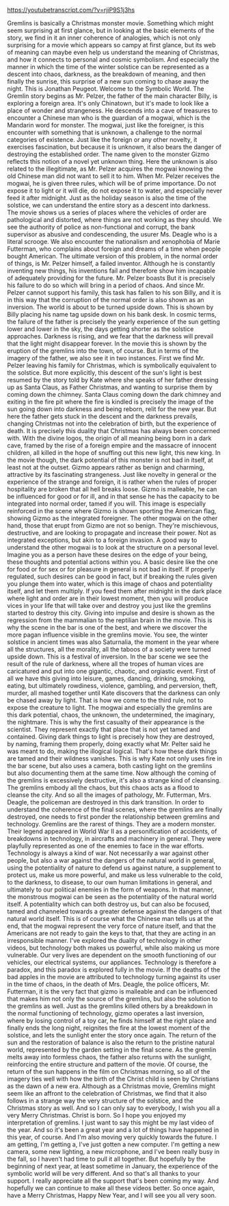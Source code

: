 https://youtubetranscript.com/?v=rjiP9S1j3hs

 Gremlins is basically a Christmas monster movie. Something which might seem surprising at first glance, but in looking at the basic elements of the story, we find in it an inner coherence of analogies, which is not only surprising for a movie which appears so campy at first glance, but its web of meaning can maybe even help us understand the meaning of Christmas, and how it connects to personal and cosmic symbolism. And especially the manner in which the time of the winter solstice can be represented as a descent into chaos, darkness, as the breakdown of meaning, and then finally the sunrise, this surprise of a new sun coming to chase away the night. This is Jonathan Peugeot. Welcome to the Symbolic World. The Gremlin story begins as Mr. Pelzer, the father of the main character Billy, is exploring a foreign area. It's only Chinatown, but it's made to look like a place of wonder and strangeness. He descends into a cave of treasures to encounter a Chinese man who is the guardian of a mogwai, which is the Mandarin word for monster. The mogwai, just like the foreigner, is this encounter with something that is unknown, a challenge to the normal categories of existence. Just like the foreign or any other novelty, it exercises fascination, but because it is unknown, it also bears the danger of destroying the established order. The name given to the monster Gizmo reflects this notion of a novel yet unknown thing. Here the unknown is also related to the illegitimate, as Mr. Pelzer acquires the mogwai knowing the old Chinese man did not want to sell it to him. When Mr. Pelzer receives the mogwai, he is given three rules, which will be of prime importance. Do not expose it to light or it will die, do not expose it to water, and especially never feed it after midnight. Just as the holiday season is also the time of the solstice, we can understand the entire story as a descent into darkness. The movie shows us a series of places where the vehicles of order are pathological and distorted, where things are not working as they should. We see the authority of police as non-functional and corrupt, the bank supervisor as abusive and condescending, the usurer Ms. Deagle who is a literal scrooge. We also encounter the nationalism and xenophobia of Marie Futterman, who complains about foreign and dreams of a time when people bought American. The ultimate version of this problem, in the normal order of things, is Mr. Pelzer himself, a failed inventor. Although he is constantly inventing new things, his inventions fail and therefore show him incapable of adequately providing for the future. Mr. Pelzer boasts But it is precisely his failure to do so which will bring in a period of chaos. And since Mr. Pelzer cannot support his family, this task has fallen to his son Billy, and it is in this way that the corruption of the normal order is also shown as an inversion. The world is about to be turned upside down. This is shown by Billy placing his name tag upside down on his bank desk. In cosmic terms, the failure of the father is precisely the yearly experience of the sun getting lower and lower in the sky, the days getting shorter as the solstice approaches. Darkness is rising, and we fear that the darkness will prevail that the light might disappear forever. In the movie this is shown by the eruption of the gremlins into the town, of course. But in terms of the imagery of the father, we also see it in two instances. First we find Mr. Pelzer leaving his family for Christmas, which is symbolically equivalent to the solstice. But more explicitly, this descent of the sun's light is best resumed by the story told by Kate where she speaks of her father dressing up as Santa Claus, as Father Christmas, and wanting to surprise them by coming down the chimney. Santa Claus coming down the dark chimney and exiting in the fire pit where the fire is kindled is precisely the image of the sun going down into darkness and being reborn, relit for the new year. But here the father gets stuck in the descent and the darkness prevails, changing Christmas not into the celebration of birth, but the experience of death. It is precisely this duality that Christmas has always been concerned with. With the divine logos, the origin of all meaning being born in a dark cave, framed by the rise of a foreign empire and the massacre of innocent children, all killed in the hope of snuffing out this new light, this new king. In the movie though, the dark potential of this monster is not bad in itself, at least not at the outset. Gizmo appears rather as benign and charming, attractive by its fascinating strangeness. Just like novelty in general or the experience of the strange and foreign, it is rather when the rules of proper hospitality are broken that all hell breaks loose. Gizmo is malleable, he can be influenced for good or for ill, and in that sense he has the capacity to be integrated into normal order, tamed if you will. This image is especially reinforced in the scene where Gizmo is shown sporting the American flag, showing Gizmo as the integrated foreigner. The other mogwai on the other hand, those that erupt from Gizmo are not so benign. They're mischievous, destructive, and are looking to propagate and increase their power. Not as integrated exceptions, but akin to a foreign invasion. A good way to understand the other mogwai is to look at the structure on a personal level. Imagine you as a person have these desires on the edge of your being, these thoughts and potential actions within you. A basic desire like the one for food or for sex or for pleasure in general is not bad in itself. If properly regulated, such desires can be good in fact, but if breaking the rules given you plunge them into water, which is this image of chaos and potentiality itself, and let them multiply. If you feed them after midnight in the dark place where light and order are in their lowest moment, then you will produce vices in your life that will take over and destroy you just like the gremlins started to destroy this city. Giving into impulse and desire is shown as the regression from the mammalian to the reptilian brain in the movie. This is why the scene in the bar is one of the best, and where we discover the more pagan influence visible in the gremlins movie. You see, the winter solstice in ancient times was also Saturnalia, the moment in the year where all the structures, all the morality, all the taboos of a society were turned upside down. This is a festival of inversion. In the bar scene we see the result of the rule of darkness, where all the tropes of human vices are caricatured and put into one gigantic, chaotic, and orgiastic event. First of all we have this giving into leisure, games, dancing, drinking, smoking, eating, but ultimately rowdiness, violence, gambling, and perversion, theft, murder, all mashed together until Kate discovers that the darkness can only be chased away by light. That is how we come to the third rule, not to expose the creature to light. The mogwai and especially the gremlins are this dark potential, chaos, the unknown, the undetermined, the imaginary, the nightmare. This is why the first casualty of their appearance is the scientist. They represent exactly that place that is not yet tamed and contained. Giving dark things to light is precisely how they are destroyed, by naming, framing them properly, doing exactly what Mr. Pelter said he was meant to do, making the illogical logical. That's how these dark things are tamed and their wildness vanishes. This is why Kate not only uses fire in the bar scene, but also uses a camera, both casting light on the gremlins but also documenting them at the same time. Now although the coming of the gremlins is excessively destructive, it's also a strange kind of cleansing. The gremlins embody all the chaos, but this chaos acts as a flood to cleanse the city. And so all the images of pathology, Mr. Futterman, Mrs. Deagle, the policeman are destroyed in this dark transition. In order to understand the coherence of the final scenes, where the gremlins are finally destroyed, one needs to first ponder the relationship between gremlins and technology. Gremlins are the rarest of things. They are a modern monster. Their legend appeared in World War II as a personification of accidents, of breakdowns in technology, in aircrafts and machinery in general. They were playfully represented as one of the enemies to face in the war efforts. Technology is always a kind of war. Not necessarily a war against other people, but also a war against the dangers of the natural world in general, using the potentiality of nature to defend us against nature, a supplement to protect us, make us more powerful, and make us less vulnerable to the cold, to the darkness, to disease, to our own human limitations in general, and ultimately to our political enemies in the form of weapons. In that manner, the monstrous mogwai can be seen as the potentiality of the natural world itself. A potentiality which can both destroy us, but can also be focused, tamed and channeled towards a greater defense against the dangers of that natural world itself. This is of course what the Chinese man tells us at the end, that the mogwai represent the very force of nature itself, and that the Americans are not ready to gain the keys to that, that they are acting in an irresponsible manner. I've explored the duality of technology in other videos, but technology both makes us powerful, while also making us more vulnerable. Our very lives are dependent on the smooth functioning of our vehicles, our electrical systems, our appliances. Technology is therefore a paradox, and this paradox is explored fully in the movie. If the deaths of the bad apples in the movie are attributed to technology turning against its user in the time of chaos, in the death of Mrs. Deagle, the police officers, Mr. Futterman, it is the very fact that gizmo is malleable and can be influenced that makes him not only the source of the gremlins, but also the solution to the gremlins as well. Just as the gremlins killed others by a breakdown in the normal functioning of technology, gizmo operates a last inversion, where by losing control of a toy car, he finds himself at the right place and finally ends the long night, reignites the fire at the lowest moment of the solstice, and lets the sunlight enter the story once again. The return of the sun and the restoration of balance is also the return to the pristine natural world, represented by the garden setting in the final scene. As the gremlin melts away into formless chaos, the father also returns with the sunlight, reinforcing the entire structure and pattern of the movie. Of course, the return of the sun happens in the film on Christmas morning, so all of the imagery ties well with how the birth of the Christ child is seen by Christians as the dawn of a new era. Although as a Christmas movie, Gremlins might seem like an affront to the celebration of Christmas, we find that it also follows in a strange way the very structure of the solstice, and the Christmas story as well. And so I can only say to everybody, I wish you all a very Merry Christmas. Christ is born. So I hope you enjoyed my interpretation of gremlins. I just want to say this might be my last video of the year. And so it's been a great year and a lot of things have happened in this year, of course. And I'm also moving very quickly towards the future. I am getting, I'm getting a, I've just gotten a new computer. I'm getting a new camera, some new lighting, a new microphone, and I've been really busy in the fall, so I haven't had time to pull it all together. But hopefully by the beginning of next year, at least sometime in January, the experience of the symbolic world will be very different. And so that's all thanks to your support. I really appreciate all the support that's been coming my way. And hopefully we can continue to make all these videos better. So once again, have a Merry Christmas, Happy New Year, and I will see you all very soon.